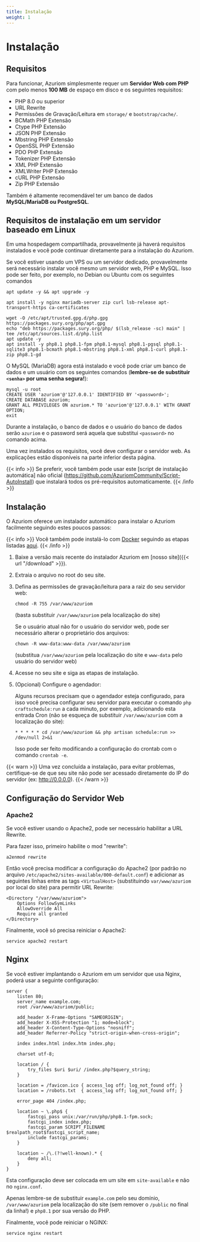 ```yaml
---
title: Instalação
weight: 1
---
```


# Instalação

## Requisitos

Para funcionar, Azuriom simplesmente requer um **Servidor Web com PHP** com pelo menos **100 MB** de espaço em disco e os seguintes requisitos:

- PHP 8.0 ou superior
- URL Rewrite
- Permissões de Gravação/Leitura em `storage/` e `bootstrap/cache/`.
- BCMath PHP Extensão
- Ctype PHP Extensão
- JSON PHP Extensão
- Mbstring PHP Extensão
- OpenSSL PHP Extensão
- PDO PHP Extensão
- Tokenizer PHP Extensão
- XML PHP Extensão
- XMLWriter PHP Extensão
- cURL PHP Extensão
- Zip PHP Extensão

Também é altamente recomendável ter um banco de dados **MySQL/MariaDB ou PostgreSQL**.

## Requisitos de instalação em um servidor baseado em Linux

Em uma hospedagem compartilhada, provavelmente já haverá requisitos instalados e você pode continuar diretamente para a instalação do Azuriom.

Se você estiver usando um VPS ou um servidor dedicado, provavelmente será necessário instalar você mesmo um servidor web, PHP e MySQL. Isso pode ser feito, por exemplo, no Debian ou Ubuntu com os seguintes comandos

```
apt update -y && apt upgrade -y

apt install -y nginx mariadb-server zip curl lsb-release apt-transport-https ca-certificates

wget -O /etc/apt/trusted.gpg.d/php.gpg https://packages.sury.org/php/apt.gpg
echo "deb https://packages.sury.org/php/ $(lsb_release -sc) main" | tee /etc/apt/sources.list.d/php.list
apt update -y
apt install -y php8.1 php8.1-fpm php8.1-mysql php8.1-pgsql php8.1-sqlite3 php8.1-bcmath php8.1-mbstring php8.1-xml php8.1-curl php8.1-zip php8.1-gd
```

O MySQL (MariaDB) agora está instalado e você pode criar um banco de dados e um usuário com os seguintes comandos (**lembre-se de substituir `<senha>` por uma senha segura!**):
```
mysql -u root
CREATE USER 'azuriom'@'127.0.0.1' IDENTIFIED BY '<password>';
CREATE DATABASE azuriom;
GRANT ALL PRIVILEGES ON azuriom.* TO 'azuriom'@'127.0.0.1' WITH GRANT OPTION;
exit
```

Durante a instalação, o banco de dados e o usuário do banco de dados serão `azuriom` e o password será aquela que substitui `<password>` no comando acima.

Uma vez instalados os requisitos, você deve configurar o servidor web. As explicações estão disponíveis na parte inferior desta página.

{{< info >}}
Se preferir, você também pode usar este [script de instalação automática] não oficial (https://github.com/AzuriomCommunity/Script-AutoInstall) que instalará todos os pré-requisitos automaticamente.
{{< /info >}}

## Instalação

O Azuriom oferece um instalador automático para instalar o Azuriom facilmente seguindo estes poucos passos:

{{< info >}}
Você também pode instalá-lo com [Docker](https://www.docker.com/) seguindo as etapas listadas [aqui](https://github.com/Azuriom/Azuriom/blob/master/docker/INSTALL.md).
{{< /info >}}

1. Baixe a versão mais recente do instalador Azuriom em [nosso site]({{< url "/download" >}}).

1. Extraia o arquivo no root do seu site.

1. Defina as permissões de gravação/leitura para a raiz do seu servidor web:
   ```
   chmod -R 755 /var/www/azuriom
   ```
   (basta substituir `/var/www/azuriom` pela localização do site)

   Se o usuário atual não for o usuário do servidor web, pode ser necessário alterar o proprietário dos arquivos:
    ```
    chown -R www-data:www-data /var/www/azuriom
    ```
   (substitua `/var/www/azuriom` pela localização do site e `www-data` pelo usuário do servidor web)

1. Acesse no seu site e siga as etapas de instalação.

1. (Opcional) Configure o agendador:

   Alguns recursos precisam que o agendador esteja configurado, para isso você precisa configurar seu servidor para executar o comando `php craftschedule:run` a cada minuto, por exemplo, adicionando esta entrada Cron (não se esqueça de substituir `/var/www/azuriom` com a localização do site):
   ```
   * * * * * cd /var/www/azuriom && php artisan schedule:run >> /dev/null 2>&1
   ```
   Isso pode ser feito modificando a configuração do crontab com o comando `crontab -e`.

{{< warn >}}
Uma vez concluída a instalação, para evitar problemas, certifique-se de que seu site não pode ser acessado diretamente do IP do servidor (ex: http://0.0.0.0).
{{< /warn >}}

## Configuração do Servidor Web

### Apache2

Se você estiver usando o Apache2, pode ser necessário habilitar a URL Rewrite.

Para fazer isso, primeiro habilite o mod "rewrite":

```
a2enmod rewrite
```

Então você precisa modificar a configuração do Apache2 (por padrão no arquivo `/etc/apache2/sites-available/000-default.conf`) e adicionar as seguintes linhas entre as tags `<VirtualHost>` (substituindo `var/www/azuriom` por local do site) para permitir URL Rewrite:

```
<Directory "/var/www/azuriom">
    Options FollowSymLinks
    AllowOverride All
    Require all granted
</Directory>
```

Finalmente, você só precisa reiniciar o Apache2:

```
service apache2 restart
```

## Nginx

Se você estiver implantando o Azuriom em um servidor que usa Nginx, poderá usar a seguinte configuração:

```
server {
    listen 80;
    server_name example.com;
    root /var/www/azuriom/public;

    add_header X-Frame-Options "SAMEORIGIN";
    add_header X-XSS-Protection "1; mode=block";
    add_header X-Content-Type-Options "nosniff";
    add_header Referrer-Policy "strict-origin-when-cross-origin";

    index index.html index.htm index.php;

    charset utf-8;

    location / {
        try_files $uri $uri/ /index.php?$query_string;
    }

    location = /favicon.ico { access_log off; log_not_found off; }
    location = /robots.txt  { access_log off; log_not_found off; }

    error_page 404 /index.php;

    location ~ \.php$ {
        fastcgi_pass unix:/var/run/php/php8.1-fpm.sock;
        fastcgi_index index.php;
        fastcgi_param SCRIPT_FILENAME $realpath_root$fastcgi_script_name;
        include fastcgi_params;
    }

    location ~ /\.(?!well-known).* {
        deny all;
    }
}
```

Esta configuração deve ser colocada em um site em `site-available` e não no `nginx.conf`.

Apenas lembre-se de substituir `example.com` pelo seu domínio, `/var/www/azuriom` pela localização do site (sem remover o `/public` no final da linha!) e `php8.1` por sua versão do PHP.

Finalmente, você pode reiniciar o NGINX:

```
service nginx restart
```
